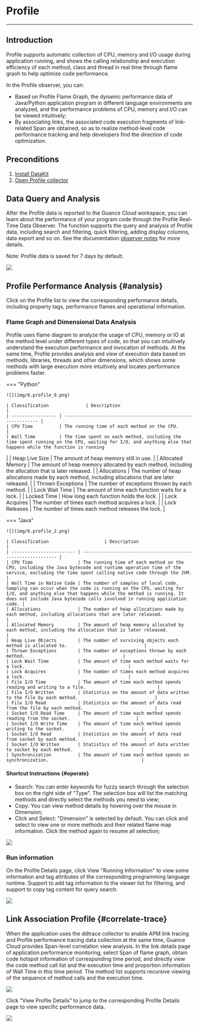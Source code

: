 # Profile
---

## Introduction

Profile supports automatic collection of CPU, memory and I/O usage during application running, and shows the calling relationship and execution efficiency of each method, class and thread in real time through flame graoh to help optimize code performance.

In the Profile observer, you can:

- Based on Profile Flame Graph, the dynamic performance data of Java/Python application program in different language environments are analyzed, and the performance problems of CPU, memory and I/O can be viewed intuitively;
- By associating links, the associated code execution fragments of link-related Span are obtained, so as to realize method-level code performance tracking and help developers find the direction of code optimization.

## Preconditions

1. [Install DataKit](../datakit/datakit-install.md) 
2. [Open Profile collector](../datakit/profile.md)

## Data Query and Analysis

After the Profile data is reported to the Guance Cloud workspace, you can learn about the performance of your program code through the Profile Real-Time Data Observer. The function supports the query and analysis of Profile data, including search and filtering, quick filtering, adding display columns, data export and so on. See the documentation [observer notes](../getting-started/necessary-for-beginners/explorer-search.md) for more details.

Note: Profile data is saved for 7 days by default.

![](img/3.apm_11.png)

## Profile Performance Analysis {#analysis}

Click on the Profile list to view the corresponding performance details, including property tags, performance flames and operational information.

### Flame Graph and Dimensional Data Analysis

Profile uses flame diagram to analyze the usage of CPU, memory or IO at the method level under different types of code, so that you can intuitively understand the execution performance and invocation of methods. At the same time, Profile provides analysis and view of execution data based on methods, libraries, threads and other dimensions, which shows some methods with large execution more intuitively and locates performance problems faster.

=== "Python"

    ![](img/6.profile_9.png)
    
    | Classification              | Description                                                         |
    | ----------------- | ------------------------------------------------------------ |
    | CPU Time          | The running time of each method on the CPU.                                |
    | Wall Time         | The time spent on each method, including the time spent running on the CPU, waiting for I/O, and anything else that happens while the function is running
 |
    | Heap Live Size    | The amount of heap memory still in use.                                     |
    | Allocated Memory  | The amount of heap memory allocated by each method, including the allocation that is later released.             |
    | Allocations       | The number of heap allocations made by each method, including allocations that are later released.             |
    | Thrown Exceptions | The number of exceptions thrown by each method.                                       |
    | Lock Wait Time    | The amount of time each function waits for a lock.                                       |
    | Locked Time       | How long each function holds the lock.                                       |
    | Lock Acquires     | The number of times each method acquires a lock.                                       |
    | Lock Releases     | The number of times each method releases the lock.                                       |

=== "Java"

    ![](img/6.profile_2.png)
    
    | Classification                     | Description                                                         |
    | ------------------------ | ------------------------------------------------------------ |
    | CPU Time                 | The running time of each method on the CPU, including the Java bytecode and runtime operation time of the service, excluding the time spent calling native code through the JVM. |
    | Wall Time in Native Code | The number of samples of local code. Sampling can occur when the code is running on the CPU, waiting for I/O, and anything else that happens while the method is running. It does not include Java bytecode calls involved in running application code. |
    | Allocations              | The number of heap allocations made by each method, including allocations that are later released.             |
    | Allocated Memory         | The amount of heap memory allocated by each method, including the allocation that is later released.             |
    | Heap Live Objects        | The number of surviving objects each method is allocated to.                             |
    | Thrown Exceptions        | The number of exceptions thrown by each method.                                     |
    | Lock Wait Time           | The amount of time each method waits for a lock.                                       |
    | Lock Acquires            | The number of times each method acquires a lock.                                       |
    | File I/O Time            | The amount of time each method spends reading and writing to a file.                           |
    | File I/O Written         | Statistics on the amount of data written to the file by each method.                             |
    | File I/O Read            | Statistics on the amount of data read from the file by each method.                           |
    | Socket I/O Read Time     | The amount of time each method spends reading from the socket.                         |
    | Socket I/O Write Time    | The amount of time each method spends writing to the socket.                             |
    | Socket I/O Read          | Statistics on the amount of data read from socket by each method.                         |
    | Socket I/O Written       | Statistics of the amount of data written to socket by each method.                          |
    | Synchronization          | The amount of time each method spends on synchronization.                                   |

#### Shortcut Instructions {#operate}

- Search: You can enter keywords for fuzzy search through the selection box on the right side of "Type". The selection box will list the matching methods and directly select the methods you need to view;
- Copy: You can view method details by hovering over the mouse in Dimension;
- Click and Select: "Dimension" is selected by default. You can click and select to view one or more methods and their related flame map information. Click the method again to resume all selection;

![](img/10.changelog_profile.gif)

### Run information

On the Profile Details page, click View "Running Information" to view some information and tag attributes of the corresponding programming language runtime. Support to add tag information to the viewer list for filtering, and support to copy tag content for query search.

![](img/6.profile_5.png)

## Link Association Profile {#correlate-trace}

When the application uses the ddtrace collector to enable APM link tracing and Profile performance tracing data collection at the same time, Guance Cloud provides Span-level correlation view analysis. In the link details page of application performance monitoring, select Span of flame graph, obtain code hotspot information of corresponding time period, and directly view the code method call list and the execution time and proportion information of Wall Time in this time period. The method list supports recursive viewing of the sequence of method calls and the execution time.

![](img/9.apm_explorer_11.png)

Click "View Profile Details" to jump to the corresponding Profile Details page to view specific performance data.

![](img/9.apm_explorer_12.png)

